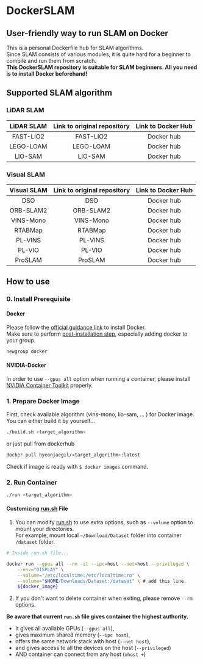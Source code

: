 # DockerSLAM
## User-friendly way to run SLAM on Docker

This is a personal Dockerfile hub for SLAM algorithms.\
Since SLAM consists of various modules, it is quite hard for a beginner to compile and run them from scratch.\
**This DockerSLAM repository is suitable for SLAM beginners. All you need is to install Docker beforehand!**

## Supported SLAM algorithm
### LiDAR SLAM

<center>

| LiDAR SLAM | Link to original repository | Link to Docker Hub |
| :--------: | :-------------------------: | :----------------: |
| FAST-LIO2  |          FAST-LIO2          |     Docker hub     |
| LEGO-LOAM  |          LEGO-LOAM          |     Docker hub     |
|  LIO-SAM   |           LIO-SAM           |     Docker hub     |

</center>

### Visual SLAM
<center>

| Visual SLAM | Link to original repository | Link to Docker Hub |
| :---------: | :-------------------------: | :----------------: |
|     DSO     |             DSO             |     Docker hub     |
|  ORB-SLAM2  |          ORB-SLAM2          |     Docker hub     |
|  VINS-Mono  |          VINS-Mono          |     Docker hub     |
|   RTABMap   |           RTABMap           |     Docker hub     |
|   PL-VINS   |           PL-VINS           |     Docker hub     |
|   PL-VIO    |           PL-VIO            |     Docker hub     |
|   ProSLAM   |           ProSLAM           |     Docker hub     |

</center>


## How to use
### 0. Install Prerequisite
#### Docker
Please follow the [official guidance link](https://docs.docker.com/engine/install/ubuntu/) to install Docker.\
Make sure to perform [post-installation step](https://docs.docker.com/engine/install/linux-postinstall/), especially adding docker to your group.
```bash
newgroup docker
```
#### NVIDIA-Docker
In order to use `--gpus all` option when running a container, please install [NVIDIA Container Toolkit](https://docs.nvidia.com/datacenter/cloud-native/container-toolkit/latest/install-guide.html#step-1-install-nvidia-container-toolkit) properly.

### 1. Prepare Docker Image
First, check available algorithm (vins-mono, lio-sam, ... ) for Docker image. \
You can either build it by yourself...
```bash
./build.sh <target_algorithm>
```
or just pull from dockerhub
```bash
docker pull hyeonjaegil/<target_algorithm>:latest
```

Check if image is ready with `$ docker images` command.

### 2. Run Container
```bash
./run <target_algorithm>
```

#### Customizing [run.sh](./run.sh) File
1. You can modify [run.sh](./run.sh) to use extra options, such as `--volume` option to mount your directories.\
For example, mount local `~/Download/Dataset` folder into container `/dataset` folder.
```sh
# Inside run.sh file...

docker run --gpus all --rm -it --ipc=host --net=host --privileged \
    --env="DISPLAY" \
    --volume="/etc/localtime:/etc/localtime:ro" \
    --volume="$HOME/Downloads/Dataset:/dataset" \ # add this line.
    ${docker_image}
```

2. If you don't want to delete container when exiting, please remove `--rm` options.


**Be aware that current `run.sh` file gives container the highest authority.**
- It gives all available GPUs (`--gpus all`),
- gives maximum shared memory (`--ipc host`),
- offers the same network stack with host (`--net host`),
- and gives access to all the devices on the host (`--privileged`)
- AND container can connect from any host (`xhost +`)

